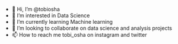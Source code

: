 - 👋 Hi, I’m @tobiosha
- 👀 I’m interested in Data Science
- 🌱 I’m currently learning Machine learning
- 💞️ I’m looking to collaborate on data science and analysis projects
- 📫 How to reach me tobi_osha on instagram and twitter


